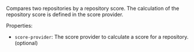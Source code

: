 ﻿Compares two repositories by a repository score. The calculation of the repository score is defined in the score provider.

Properties:

- `score-provider`: The score provider to calculate a score for a repository. (optional)

